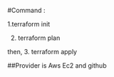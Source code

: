#Command :

1.terraform init

2. terraform plan

then,
3. terraform apply

##Provider is Aws Ec2 and github